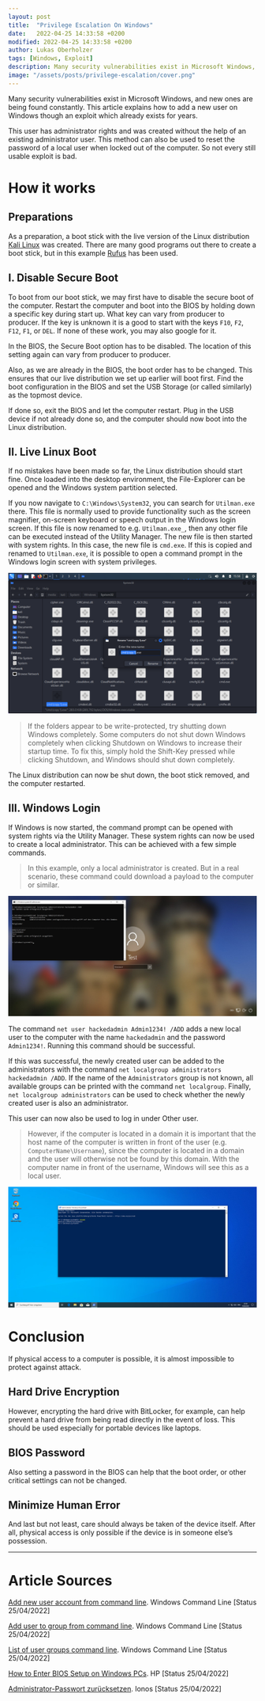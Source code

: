 ```yaml
---
layout: post
title:  "Privilege Escalation On Windows"
date:   2022-04-25 14:33:58 +0200
modified: 2022-04-25 14:33:58 +0200
author: Lukas Oberholzer
tags: [Windows, Exploit]
description: Many security vulnerabilities exist in Microsoft Windows, and new ones are being found constantly. This article explains how to add a new user on Windows though an exploit which already exists for years.
image: "/assets/posts/privilege-escalation/cover.png"
---
```


Many security vulnerabilities exist in Microsoft Windows, and new ones are being found constantly. This article explains how to add a new user on Windows though an exploit which already exists for years. 

This user has administrator rights and was created without the help of an existing administrator user. This method can also be used to reset the password of a local user when locked out of the computer. So not every still usable exploit is bad.

# How it works
## Preparations
As a preparation, a boot stick with the live version of the Linux distribution [Kali Linux](https://www.kali.org/) was created. There are many good programs out there to create a boot stick, but in this example [Rufus](https://rufus.ie/de/) has been used.

## I. Disable Secure Boot
To boot from our boot stick, we may first have to disable the secure boot of the computer. Restart the computer and boot into the BIOS by holding down a specific key during start up. What key can vary from producer to producer. If the key is unknown it is a good to start with the keys `F10`, `F2`, `F12`, `F1`, or `DEL`. If none of these work, you may also google for it.

In the BIOS, the Secure Boot option has to be disabled. The location of this setting again can vary from producer to producer.

Also, as we are already in the BIOS, the boot order has to be changed. This ensures that our live distribution we set up earlier will boot first. Find the boot configuration in the BIOS and set the USB Storage (or called similarly) as the topmost device.

If done so, exit the BIOS and let the computer restart. Plug in the USB device if not already done so, and the computer should now boot into the Linux distribution.

## II. Live Linux Boot
If no mistakes have been made so far, the Linux distribution should start fine. Once loaded into the desktop environment, the File-Explorer can be opened and the Windows system partition selected.

If you now navigate to `C:\Windows\System32`, you can search for `Utilman.exe` there. This file is normally used to provide functionality such as the screen magnifier, on-screen keyboard or speech output in the Windows login screen. If this file is now renamed to e.g. `Utilman.exe_`, then any other file can be executed instead of the Utility Manager. The new file is then started with system rights. In this case, the new file is `cmd.exe`. If this is copied and renamed to `Utilman.exe`, it is possible to open a command prompt in the Windows login screen with system privileges.

![Renaming the copied cmd.exe to Utilman.exe](/assets/posts/privilege-escalation/rename.png)

> If the folders appear to be write-protected, try shutting down Windows completely. Some computers do not shut down Windows completely when clicking Shutdown on Windows to increase their startup time. To fix this, simply hold the Shift-Key pressed while clicking Shutdown, and Windows should shut down completely.

The Linux distribution can now be shut down, the boot stick removed, and the computer restarted.

## III. Windows Login
If Windows is now started, the command prompt can be opened with system rights via the Utility Manager. These system rights can now be used to create a local administrator. This can be achieved with a few simple commands.

> In this example, only a local administrator is created. But in a real scenario, these command could download a payload to the computer or similar.

![Cmd.exe opened in the Windows login screen through the accessibility settings.](/assets/posts/privilege-escalation/LoginScreen_CMD.jpg)

The command `net user hackedadmin Admin1234! /ADD` adds a new local user to the computer with the name `hackedadmin` and the password `Admin1234!`. Running this command should be successful.

If this was successful, the newly created user can be added to the administrators with the command `net localgroup administrators hackedadmin /ADD`. If the name of the `Administrators` group is not known, all available groups can be printed with the command `net localgroup`. Finally, `net localgroup administrators` can be used to check whether the newly created user is also an administrator.

This user can now also be used to log in under Other user.

> However, if the computer is located in a domain it is important that the host name of the computer is written in front of the user (e.g. `ComputerName\Username`), since the computer is located in a domain and the user will otherwise not be found by this domain. With the computer name in front of the username, Windows will see this as a local user.

![PowerShell opened as administrator from the hacked admin account.](/assets/posts/privilege-escalation/PowerShellAdmin.png)

# Conclusion
If physical access to a computer is possible, it is almost impossible to protect against attack.

## Hard Drive Encryption
However, encrypting the hard drive with BitLocker, for example, can help prevent a hard drive from being read directly in the event of loss. This should be used especially for portable devices like laptops.

## BIOS Password
Also setting a password in the BIOS can help that the boot order, or other critical settings can not be changed.

## Minimize Human Error
And last but not least, care should always be taken of the device itself. After all, physical access is only possible if the device is in someone else’s possession.

-----

# Article Sources

[Add new user account from command line](https://www.windows-commandline.com/add-user-from-command-line/). Windows Command Line [Status 25/04/2022]

[Add user to group from command line](https://www.windows-commandline.com/add-user-to-group-from-command-line/). Windows Command Line [Status 25/04/2022]

[List of user groups command line](https://www.windows-commandline.com/list-of-user-groups-command-line/). Windows Command Line [Status 25/04/2022]

[How to Enter BIOS Setup on Windows PCs](https://www.hp.com/us-en/shop/tech-takes/how-to-enter-bios-setup-windows-pcs#:~:text=In%20order%20to%20access%20BIOS,advanced%20start%20menu%20recovery%20settings). HP [Status 25/04/2022]

[Administrator-Passwort zurücksetzen](https://www.ionos.de/hilfe/server-cloud-infrastructure/erste-schritte/administrator-passwort-zuruecksetzen-cloud-server-und-vserver/). Ionos [Status 25/04/2022]